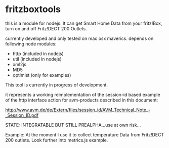 fritzboxtools
=============

this is a module for nodejs.
It can get Smart Home Data from your fritz!Box, turn on and off Fritz!DECT 200 Outlets.
 
currently developed and only tested on mac osx maverics.
depends on following node modules:

- http (included in nodejs)
- util (included in nodejs)
- xml2js
- MD5
- optimist (only for examples)

This tool is currently in progress of development.

it represents a working reimplementation of the session-id based example of 
the http interface action for avm-products described in this document:

http://www.avm.de/de/Extern/files/session_id/AVM_Technical_Note_-_Session_ID.pdf

STATE: INTEGRATABLE BUT STILL PREALPHA...use at own risk...

Example: At the moment I use it to collect temperature Data from Fritz!DECT 200 outlets. Look further into metrics.js example.